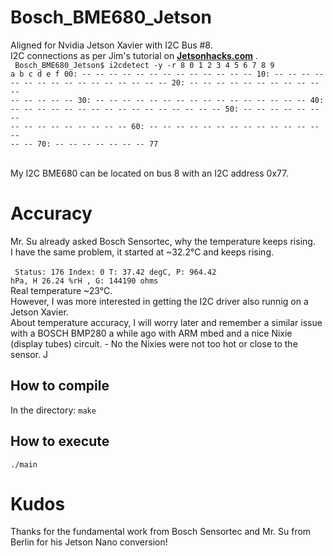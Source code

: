 # Bosch_BME680_Jetson

Aligned for Nvidia Jetson Xavier with I2C Bus #8.<br>
I2C connections as per Jim's tutorial on **[Jetsonhacks.com](https://jetsonhacks.com/2018/10/23/i2c-nvidia-jetson-agx-xavier-developer-kit/)** .
<br>
<code>
Bosch_BME680_Jetson$ i2cdetect -y -r 8
     0  1  2  3  4  5  6  7  8  9  a  b  c  d  e  f
00:          -- -- -- -- -- -- -- -- -- -- -- -- -- 
10: -- -- -- -- -- -- -- -- -- -- -- -- -- -- -- -- 
20: -- -- -- -- -- -- -- -- -- -- -- -- -- -- -- -- 
30: -- -- -- -- -- -- -- -- -- -- -- -- -- -- -- -- 
40: -- -- -- -- -- -- -- -- -- -- -- -- -- -- -- -- 
50: -- -- -- -- -- -- -- -- -- -- -- -- -- -- -- -- 
60: -- -- -- -- -- -- -- -- -- -- -- -- -- -- -- -- 
70: -- -- -- -- -- -- -- 77  
</code>
<br>
My I2C BME680 can be located on bus 8 with an I2C address 0x77.


# Accuracy

Mr. Su already asked Bosch Sensortec, why the temperature keeps rising.<br>
I have the same problem, it started at ~32.2°C and keeps rising.<br>
<br>
<code>
Status: 176 Index: 0 T: 37.42 degC, P: 964.42 hPa, H 26.24 %rH , G: 144190 ohms
</code>
<br>
Real temperature ~23°C.<br>
However, I was more interested in getting the I2C driver also runnig on a Jetson Xavier.<br>
About temperature accuracy, I will worry later and remember a similar issue with a BOSCH BMP280 a while ago with ARM mbed and a nice Nixie (display tubes) circuit. - No the Nixies were not too hot or close to the sensor.  J

How to compile
---

In the directory:
`make`

How to execute
---

`./main`

# Kudos

Thanks for the fundamental work from Bosch Sensortec and Mr. Su from Berlin for his Jetson Nano conversion!
